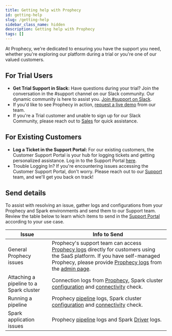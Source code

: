 ```yaml
---
title: Getting help with Prophecy
id: getting-help
slug: /getting-help
sidebar_class_name: hidden
description: Getting help with Prophecy
tags: []
---
```


At Prophecy, we're dedicated to ensuring you have the support you need, whether you're exploring our platform during a trial or you're one of our valued customers.

## For Trial Users

- **Get Trial Support in Slack:** Have questions during your trial? Join the conversation in the #support channel on our Slack community. Our dynamic community is here to assist you. [Join #support on Slack](https://prophecy-io-support.slack.com/archives/C01P1PD7JJY).
- If you'd like to see Prophecy in action, [request a live demo](https://www.prophecy.io/request-a-demo) from our team.
- If you're a Trial customer and unable to sign up for our Slack Community, please reach out to [Sales](mailto:sales@prophecy.io) for quick assistance.

## For Existing Customers

- **Log a Ticket in the Support Portal:** For our existing customers, the Customer Support Portal is your hub for logging tickets and getting personalized assistance. Log in to the Support Portal [here](https://prophecy.zendesk.com/).
- Trouble Logging In? If you're encountering issues accessing the Customer Support Portal, don't worry. Please reach out to our [Support](mailto:support@prophecy.io) team, and we'll get you back on track!

## Send details

To assist with resolving an issue, gather logs and configurations from your Prophecy and Spark environments and send them to our Support team. Review the table below to learn which items to send in the [Support Portal](https://prophecy.zendesk.com/) according to your use case.

| **Issue**                               | **Info to Send**                                                                                                                                                                                                                                                                                                              |
| --------------------------------------- | ----------------------------------------------------------------------------------------------------------------------------------------------------------------------------------------------------------------------------------------------------------------------------------------------------------------------------- |
| General Prophecy issues                 | Prophecy's support team can access [Prophecy logs](./prophecy-details.md) directly for customers using the SaaS platform. If you have self-managed Prophecy, please provide [Prophecy logs](./prophecy-details.md) from the [admin page](/docs/administration/self-hosted/download-logs.md#navigate-to-the-download-logs-ui). |
| Attaching a pipeline to a Spark cluster | Connection logs from [Prophecy](./prophecy-details.md), Spark cluster [configuration](./spark-cluster-details.md) and [connectivity](./spark-cluster-details.md#connectivity-check) check.                                                                                                                                    |
| Running a pipeline                      | Prophecy [pipeline](./prophecy-details.md) logs, Spark cluster [configuration](./spark-cluster-details.md#spark-configurations) and [connectivity](./spark-cluster-details.md#connectivity-check) check.                                                                                                                      |
| Spark application issues                | Prophecy [pipeline](./prophecy-details.md) logs and Spark [Driver](https://docs.databricks.com/en/compute/troubleshooting/debugging-spark-ui.html#driver-logs) logs.                                                                                                                                                          |
